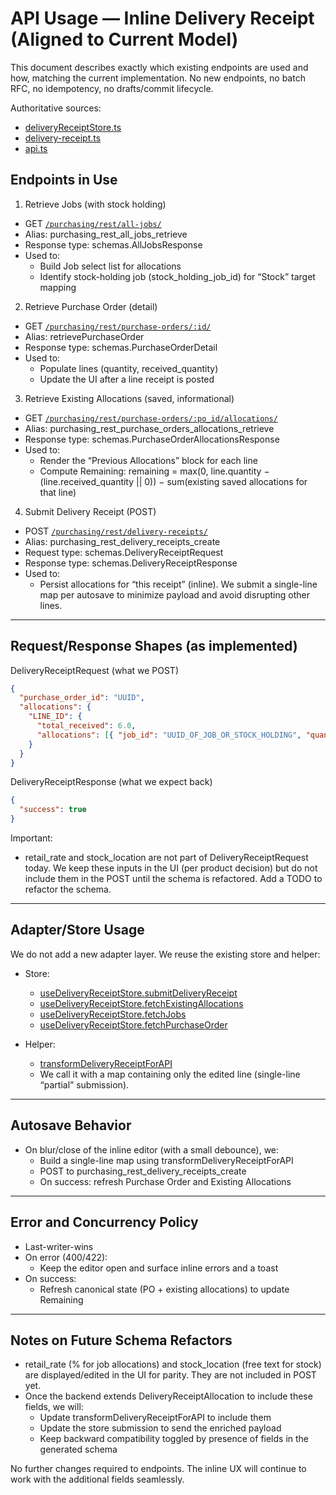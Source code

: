 # API Usage — Inline Delivery Receipt (Aligned to Current Model)

This document describes exactly which existing endpoints are used and how, matching the current implementation. No new endpoints, no batch RFC, no idempotency, no drafts/commit lifecycle.

Authoritative sources:

- [deliveryReceiptStore.ts](src/stores/deliveryReceiptStore.ts:1)
- [delivery-receipt.ts](src/utils/delivery-receipt.ts:1)
- [api.ts](src/api/generated/api.ts:1555)

## Endpoints in Use

1. Retrieve Jobs (with stock holding)

- GET [`/purchasing/rest/all-jobs/`](src/api/generated/api.ts:4515)
- Alias: purchasing_rest_all_jobs_retrieve
- Response type: schemas.AllJobsResponse
- Used to:
  - Build Job select list for allocations
  - Identify stock-holding job (stock_holding_job_id) for “Stock” target mapping

2. Retrieve Purchase Order (detail)

- GET [`/purchasing/rest/purchase-orders/:id/`](src/api/generated/api.ts:4583)
- Alias: retrievePurchaseOrder
- Response type: schemas.PurchaseOrderDetail
- Used to:
  - Populate lines (quantity, received_quantity)
  - Update the UI after a line receipt is posted

3. Retrieve Existing Allocations (saved, informational)

- GET [`/purchasing/rest/purchase-orders/:po_id/allocations/`](src/api/generated/api.ts:4620)
- Alias: purchasing_rest_purchase_orders_allocations_retrieve
- Response type: schemas.PurchaseOrderAllocationsResponse
- Used to:
  - Render the “Previous Allocations” block for each line
  - Compute Remaining: remaining = max(0, line.quantity − (line.received_quantity || 0)) − sum(existing saved allocations for that line)

4. Submit Delivery Receipt (POST)

- POST [`/purchasing/rest/delivery-receipts/`](src/api/generated/api.ts:4523)
- Alias: purchasing_rest_delivery_receipts_create
- Request type: schemas.DeliveryReceiptRequest
- Response type: schemas.DeliveryReceiptResponse
- Used to:
  - Persist allocations for “this receipt” (inline). We submit a single-line map per autosave to minimize payload and avoid disrupting other lines.

---

## Request/Response Shapes (as implemented)

DeliveryReceiptRequest (what we POST)

```json
{
  "purchase_order_id": "UUID",
  "allocations": {
    "LINE_ID": {
      "total_received": 6.0,
      "allocations": [{ "job_id": "UUID_OF_JOB_OR_STOCK_HOLDING", "quantity": 6.0 }]
    }
  }
}
```

DeliveryReceiptResponse (what we expect back)

```json
{
  "success": true
}
```

Important:

- retail_rate and stock_location are not part of DeliveryReceiptRequest today. We keep these inputs in the UI (per product decision) but do not include them in the POST until the schema is refactored. Add a TODO to refactor the schema.

---

## Adapter/Store Usage

We do not add a new adapter layer. We reuse the existing store and helper:

- Store:

  - [useDeliveryReceiptStore.submitDeliveryReceipt](src/stores/deliveryReceiptStore.ts:96)
  - [useDeliveryReceiptStore.fetchExistingAllocations](src/stores/deliveryReceiptStore.ts:132)
  - [useDeliveryReceiptStore.fetchJobs](src/stores/deliveryReceiptStore.ts:60)
  - [useDeliveryReceiptStore.fetchPurchaseOrder](src/stores/deliveryReceiptStore.ts:39)

- Helper:
  - [transformDeliveryReceiptForAPI](src/utils/delivery-receipt.ts:22)
  - We call it with a map containing only the edited line (single-line “partial” submission).

---

## Autosave Behavior

- On blur/close of the inline editor (with a small debounce), we:
  - Build a single-line map using transformDeliveryReceiptForAPI
  - POST to purchasing_rest_delivery_receipts_create
  - On success: refresh Purchase Order and Existing Allocations

---

## Error and Concurrency Policy

- Last-writer-wins
- On error (400/422):
  - Keep the editor open and surface inline errors and a toast
- On success:
  - Refresh canonical state (PO + existing allocations) to update Remaining

---

## Notes on Future Schema Refactors

- retail_rate (% for job allocations) and stock_location (free text for stock) are displayed/edited in the UI for parity. They are not included in POST yet.
- Once the backend extends DeliveryReceiptAllocation to include these fields, we will:
  - Update transformDeliveryReceiptForAPI to include them
  - Update the store submission to send the enriched payload
  - Keep backward compatibility toggled by presence of fields in the generated schema

No further changes required to endpoints. The inline UX will continue to work with the additional fields seamlessly.
